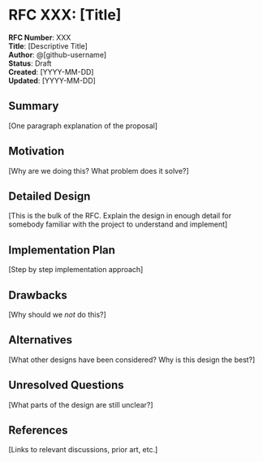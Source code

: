 # RFC XXX: [Title]

**RFC Number**: XXX  
**Title**: [Descriptive Title]  
**Author**: @[github-username]  
**Status**: Draft  
**Created**: [YYYY-MM-DD]  
**Updated**: [YYYY-MM-DD]  

## Summary

[One paragraph explanation of the proposal]

## Motivation

[Why are we doing this? What problem does it solve?]

## Detailed Design

[This is the bulk of the RFC. Explain the design in enough detail for somebody familiar with the project to understand and implement]

## Implementation Plan

[Step by step implementation approach]

## Drawbacks

[Why should we *not* do this?]

## Alternatives

[What other designs have been considered? Why is this design the best?]

## Unresolved Questions

[What parts of the design are still unclear?]

## References

[Links to relevant discussions, prior art, etc.]
